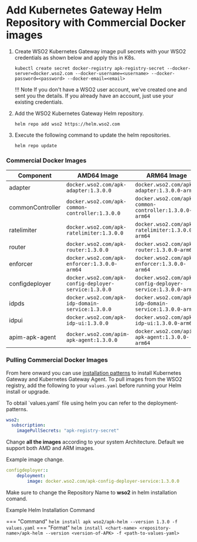 # Add Kubernetes Gateway Helm Repository with Commercial Docker images 


1.  Create WSO2 Kubernetes Gateway image pull secrets with your WSO2 credentials as shown below and apply
    this in K8s.

    ```console
    kubectl create secret docker-registry apk-registry-secret --docker-server=docker.wso2.com --docker-username=<username> --docker-password=<password> --docker-email=<email>
    ```

    !!! Note
        If you don't have a WSO2 user account, we've created one and sent you the details. If you already have an account, just use your existing credentials.

2. Add the WSO2 Kubernetes Gateway Helm repository.

    ```console
    helm repo add wso2 https://helm.wso2.com
    ```

3. Execute the following command to update the helm repositories.

      ```console
      helm repo update
      ```

### Commercial Docker Images

| Component                  | AMD64 Image                                            | ARM64 Image                                               |
|----------------------------|--------------------------------------------------------|-----------------------------------------------------------|
| adapter          | `docker.wso2.com/apk-adapter:1.3.0.0`                         | `docker.wso2.com/apk-adapter:1.3.0.0-arm64`                      |
| commonController  | `docker.wso2.com/apk-common-controller:1.3.0.0`                              | `docker.wso2.com/apk-common-controller:1.3.0.0-arm64`                           |
| ratelimiter                | `docker.wso2.com/apk-ratelimiter:1.3.0.0`                               | `docker.wso2.com/apk-ratelimiter:1.3.0.0-arm64`                            |
| router                 | `docker.wso2.com/apk-router:1.3.0.0`                                | `docker.wso2.com/apk-router:1.3.0.0-arm64`                             |
| enforcer                 | `docker.wso2.com/apk-enforcer:1.3.0.0-arm64`                                | `docker.wso2.com/apk-enforcer:1.3.0.0-arm64`                             |
| configdeployer                | `docker.wso2.com/apk-config-deployer-service:1.3.0.0`                                | `docker.wso2.com/apk-config-deployer-service:1.3.0.0-arm64` 
| idpds                 | `docker.wso2.com/apk-idp-domain-service:1.3.0.0`                                | `docker.wso2.com/apk-idp-domain-service:1.3.0.0-arm64`                             |
| idpui                 | `docker.wso2.com/apk-idp-ui:1.3.0.0`                                | `docker.wso2.com/apk-idp-ui:1.3.0.0-arm64`                             |                            |
| apim-apk-agent                 | `docker.wso2.com/apim-apk-agent:1.3.0.0`                                | `docker.wso2.com/apim-apk-agent:1.3.0.0-arm64`                             | 


### Pulling Commercial Docker Images

From here onward you can use <a href="../../setup/deployment/deployment-patterns-overview" target="_blank">installation patterns</a> to install Kubernetes Gateway and Kubernetes Gateway Agent.
To pull images from the WSO2 registry, add the following to your `values.yaml` before running your Helm install or upgrade.
<p>To obtail `values.yaml` file using helm you can refer to the deployment-patterns.</p>

```yaml
wso2:
  subscription:
    imagePullSecrets: "apk-registry-secret"
```

Change <b>all the images</b> according to your system Architecture. Default we support both AMD and ARM images.

Example image change.

```yaml
configdeployer::
    deployment:
        image: docker.wso2.com/apk-config-deployer-service:1.3.0.0
```

Make sure to change the Repository Name to <b>wso2</b> in helm installation comand.

Example Helm Installation Command

=== "Command"
    ```
    helm install apk wso2/apk-helm --version 1.3.0 -f values.yaml
    ```
=== "Format"
    ```
    helm install <chart-name> <repository-name>/apk-helm --version <version-of-APK> -f <path-to-values-yaml>
    ```
